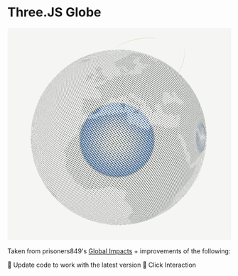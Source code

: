 # Three.JS Globe

![Preview.jpg](./public/preview.png)

Taken from prisoners849's [Global Impacts](https://discourse.threejs.org/t/global-impacts-waves-trails/23445) + improvements of the following:

:pushpin: Update code to work with the latest version
:pushpin: Click Interaction
